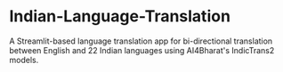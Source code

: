 # Indian-Language-Translation
A Streamlit-based language translation app for bi-directional translation between English and 22 Indian languages using AI4Bharat's IndicTrans2 models.
